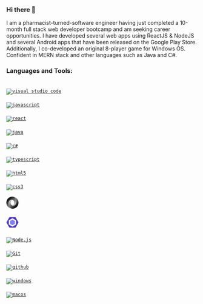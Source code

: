 ### Hi there 👋

I am a pharmacist-turned-software engineer having just completed a 10-month full stack web developer bootcamp and am seeking career opportunities. I have developed several web apps using ReactJS & NodeJS and several Android apps that have been released on the Google Play Store. Additionally, I co-developed an original 8-player game for Windows OS. Confident in MERN stack and other languages such as Java and C#. 

<!--
**iralvin/iralvin** is a ✨ _special_ ✨ repository because its `README.md` (this file) appears on your GitHub profile.

Here are some ideas to get you started:

- 🔭 I’m currently working on ...
- 🌱 I’m currently learning ...
- 👯 I’m looking to collaborate on ...
- 🤔 I’m looking for help with ...
- 💬 Ask me about ...
- 📫 How to reach me: ...
- 😄 Pronouns: ...
- ⚡ Fun fact: ...
-->
### Languages and Tools:

[<code>
<img alt="visual studio code"  src="https://img.icons8.com/fluent/32/000000/visual-studio-code-2019.png" />
</code>](https://code.visualstudio.com/)
[<code>
<img alt="javascript" src="https://img.icons8.com/color/32/000000/javascript.png" />
</code>](https://developer.mozilla.org/en-US/docs/Web/JavaScript)
[<code>
<img alt="react"  src="https://img.icons8.com/color/32/000000/react-native.png" />
</code>](https://reactjs.org/)
[<code>
<img alt="java"  src="https://img.icons8.com/color/32/000000/java-coffee-cup-logo.png">
</code>](https://docs.oracle.com/en/java/)
[<code>
<img alt="c#" src="https://img.icons8.com/color/32/000000/c-sharp-logo.png"/>
</code>](https://docs.microsoft.com/en-us/dotnet/csharp/)
[<code>
<img alt="typescript"  src="https://img.icons8.com/color/32/000000/typescript.png">
</code>](https://www.typescriptlang.org/)
[<code>
<img alt="html5"  src="https://img.icons8.com/color/32/000000/html-5.png">
</code>](https://developer.mozilla.org/en-US/docs/Web/HTML)
[<code>
<img alt="css3"  src="https://img.icons8.com/color/32/000000/css3.png">
</code>](https://developer.mozilla.org/en-US/docs/Web/CSS)
[<code>
<img alt="json" width="32" src="https://raw.githubusercontent.com/github/explore/80688e429a7d4ef2fca1e82350fe8e3517d3494d/topics/json/json.png">
</code>](https://www.json.org/json-en.html)
[<code>
<img alt="eslint" width="32" src="https://raw.githubusercontent.com/github/explore/80688e429a7d4ef2fca1e82350fe8e3517d3494d/topics/eslint/eslint.png">
</code>](https://eslint.org/)
[<code>
<img alt="Node.js"  src="https://img.icons8.com/color/32/000000/nodejs.png">
</code>](https://nodejs.org/en/)
[<code>
<img alt="Git"  src="https://img.icons8.com/color/32/000000/git.png">
</code>](https://git-scm.com/)
[<code>
<img alt="github"  src="https://img.icons8.com/ios-glyphs/32/000000/github.png">
</code>](https://github.com/)
[<code>
<img alt="windows"  src="https://img.icons8.com/color/32/000000/windows-10.png">
</code>](https://www.microsoft.com/en-us/windows)
[<code>
<img alt="macos"  src="https://img.icons8.com/officel/32/000000/mac-logo.png">
</code>](https://developer.apple.com/macos/)
